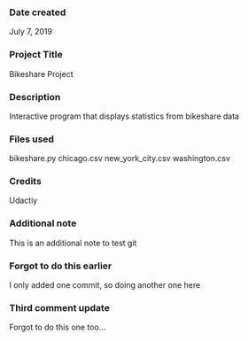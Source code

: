 ### Date created
July 7, 2019

### Project Title
Bikeshare Project

### Description
Interactive program that displays statistics from bikeshare data

### Files used
bikeshare.py
chicago.csv
new_york_city.csv
washington.csv

### Credits
Udactiy

### Additional note
This is an additional note to test git

### Forgot to do this earlier
I only added one commit, so doing another one here

### Third comment update
Forgot to do this one too...